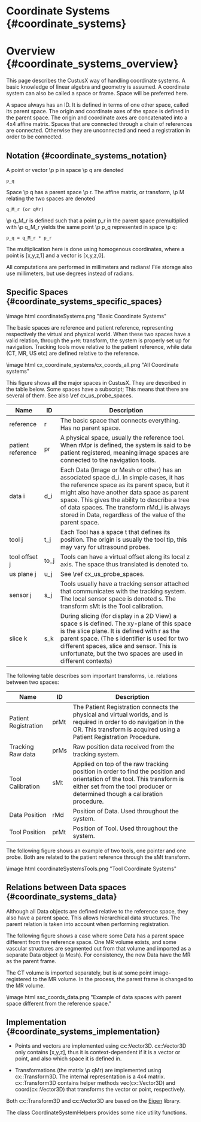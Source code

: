 Coordinate Systems {#coordinate_systems}
===========================================================

Overview {#coordinate_systems_overview}
===========================================================


This page describes the CustusX way of handling coordinate systems. A basic
knowledge of linear algebra and geometry is assumed. A coordinate system
can also be called a space or frame. Space will be preferred here.

A space always has an ID. It is defined in terms of one other space,
called its parent space. The origin and coordinate axes of the space is
defined in the parent space. The origin and coordinate axes are concatenated
into a 4x4 affine matrix. Spaces that are connected through a chain of
references are connected. Otherwise they are unconnected and need a
registration in order to be connected.


Notation {#coordinate_systems_notation}
-------------------------------------------

A point or vector \p p in space \p q are denoted

	p_q

Space \p q has a parent space \p r. The affine matrix, or transform, \p M relating
the two spaces are denoted

	q_M_r (or qMr)

\p q_M_r is defined such that a point p_r in the parent space premultiplied
with \p q_M_r yields the same point \p p_q represented in space \p q:

	p_q = q_M_r * p_r

The multiplication here is done using homogenous coordinates, where a point
is [x,y,z,1] and a vector is [x,y,z,0].

All computations are performed in millimeters and radians! File storage also use millimeters, but use degrees instead of radians.

Specific Spaces {#coordinate_systems_specific_spaces}
-------------------------------------------

\image html coordinateSystems.png "Basic Coordinate Systems"

The basic spaces are reference and patient reference, representing respectively the virtual and physical world. When these two spaces have a valid relation, through the `prMt` transform, the system is properly set up for navigation. Tracking tools move relative to the patient reference, while data (CT, MR, US etc) are defined relative to the reference. 

\image html cx_coordinate_systems/cx_coords_all.png "All Coordinate systems"

This figure shows all the major spaces in CustusX. They are described in the table below. Some spaces have a subscript; This means that there are several of them. See also \ref cx_us_probe_spaces.


| Name              |  ID   | Description
| ----------------- | ----- |-----------------------------
| reference         |  r    | The basic space that connects everything. Has no parent space.
| patient reference |  pr   | A physical space, usually the reference tool. When rMpr is defined, the system is said to be patient registered, meaning image spaces are connected to the navigation tools.
| data i            |  d_i  | Each Data (Image or Mesh or other) has an associated space d_i. In simple cases, it has the reference space as its parent space, but it might also have another data space as parent space. This gives the ability to describe a tree of data spaces. The transform rMd_i is always stored in Data, regardless of the value of the parent space.
| tool j             | t_j  | Each Tool has a space t that defines its position. The origin is usually the tool tip, this may vary for ultrasound probes.
| tool offset j      | to_j | Tools can have a virtual offset along its local z axis. The space thus translated is denoted `to`.
| us plane j         | u_j  | See \ref cx_us_probe_spaces.
| sensor j           | s_j  | Tools usually have a tracking sensor attached that communicates with the tracking system. The local sensor space is denoted s. The transform sMt is the Tool calibration.
| slice k            | s_k  | During slicing (for display in a 2D View) a space s is defined. The xy-plane of this space is the slice plane. It is defined with r as the parent space. (The s identifier is used for two different spaces, slice and sensor. This is unfortunate, but the two spaces are used in different contexts)


The following table describes som important transforms, i.e. relations between two spaces:

| Name                 |  ID   | Description
| -------------------- | ----- |-----------------------------
| Patient Registration |  prMt | The Patient Registration connects the physical and virtual worlds, and is required in order to do navigation in the OR. This transform is acquired using a Patient Registration Procedure.
| Tracking Raw data    |  prMs | Raw position data received from the tracking system.
| Tool Calibration     |  sMt  | Applied on top of the raw tracking position in order to find the position and orientation of the tool. This transform is either set from the tool producer or determined though a calibration procedure.
| Data Position        |  rMd  | Position of Data. Used throughout the system.
| Tool Position        |  prMt | Position of Tool. Used throughout the system.

The following figure shows an example of two tools, one pointer and one probe. Both are related to the patient reference through the sMt transform.

\image html coordinateSystemsTools.png "Tool Coordinate Systems"

Relations between Data spaces {#coordinate_systems_data}
-------------------------------------------

Although all Data objects are defined relative to the reference space, they also have a parent space. This allows hierarchical data structures. The parent relation is taken into account when performing registration.

The following figure shows a case where some Data has a parent space
different from the reference space. One MR volume exists, and some vascular
structures are segmented out from that volume and imported as a separate
Data object (a Mesh). For consistency, the new Data have the MR as the
parent frame.

The CT volume is imported separately, but is at some point image-registered
to the MR volume. In the process, the parent frame is changed to the MR
volume.
 
\image html ssc_coords_data.png "Example of data spaces with parent space different from the reference space."


Implementation {#coordinate_systems_implementation}
-------------------------------------------

- Points and vectors are implemented using cx::Vector3D. cx::Vector3D only contains
[x,y,z], thus it is context-dependent if it is a vector or point, and also
which space it is defined in.

- Transformations (the matrix \p qMr) are implemented using cx::Transform3D. The
internal representation is a 4x4 matrix. cx::Transform3D contains helper methods
vec(cx::Vector3D) and coord(cx::Vector3D) that transforms the vector or point,
respectively.

Both cx::Transform3D and cx::Vector3D are based on the [Eigen](http://eigen.tuxfamily.org) library.

The class CoordinateSystemHelpers provides some nice utility functions.

